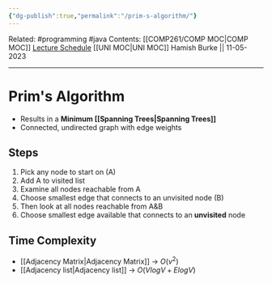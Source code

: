 ```yaml
---
{"dg-publish":true,"permalink":"/prim-s-algorithm/"}
---
```


Related: #programming #java 
Contents: [[COMP261/COMP MOC\|COMP MOC]]
[Lecture Schedule](https://ecs.wgtn.ac.nz/Courses/COMP261_2023T1/LectureSchedule)
[[UNI MOC\|UNI MOC]]
Hamish Burke || 11-05-2023
***

# Prim's Algorithm

- Results in a **Minimum [[Spanning Trees\|Spanning Trees]]**
- Connected, undirected graph with edge weights

## Steps

1. Pick any node to start on (A)
2. Add A to visited list
3. Examine all nodes reachable from A
4. Choose smallest edge that connects to an unvisited node (B)
5. Then look at all nodes reachable from A&B
6. Choose smallest edge available that connects to an **unvisited** node

## Time Complexity

- [[Adjacency Matrix\|Adjacency Matrix]] -> $O(v^2)$
- [[Adjacency list\|Adjacency list]] -> $O(VlogV + ElogV)$
